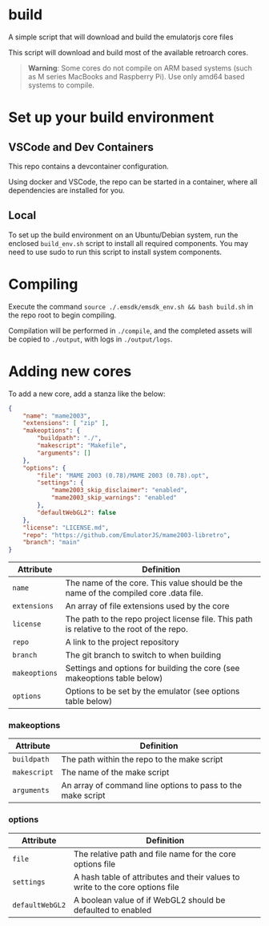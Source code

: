 # build
A simple script that will download and build the emulatorjs core files

This script will download and build most of the available retroarch cores.

> **Warning**: Some cores do not compile on ARM based systems (such as M series MacBooks and Raspberry Pi). Use only amd64 based systems to compile.

# Set up your build environment

## VSCode and Dev Containers
This repo contains a devcontainer configuration.

Using docker and VSCode, the repo can be started in a container, where all dependencies are installed for you.

## Local
To set up the build environment on an Ubuntu/Debian system, run the enclosed ``build_env.sh`` script to install all required components. You may need to use sudo to run this script to install system components.

# Compiling
Execute the command ``source ./.emsdk/emsdk_env.sh && bash build.sh`` in the repo root to begin compiling.

Compilation will be performed in ``./compile``, and the completed assets will be copied to ``./output``, with logs in ``./output/logs``.

# Adding new cores
To add a new core, add a stanza like the below:
```json
{
    "name": "mame2003",
    "extensions": [ "zip" ],
    "makeoptions": {
        "buildpath": "./",
        "makescript": "Makefile",
        "arguments": []
    },
    "options": {
        "file": "MAME 2003 (0.78)/MAME 2003 (0.78).opt",
        "settings": {
            "mame2003_skip_disclaimer": "enabled",
            "mame2003_skip_warnings": "enabled"
        },
        "defaultWebGL2": false
    },
    "license": "LICENSE.md",
    "repo": "https://github.com/EmulatorJS/mame2003-libretro",
    "branch": "main"
}
```

| Attribute | Definition |
| --------- | ---------- |
| ``name``      | The name of the core. This value should be the name of the compiled core .data file. |
| ``extensions`` | An array of file extensions used by the core |
| ``license``   | The path to the repo project license file. This path is relative to the root of the repo. |
| ``repo``      | A link to the project repository |
| ``branch``    | The git branch to switch to when building |
| ``makeoptions`` | Settings and options for building the core (see makeoptions table below) |
| ``options``   | Options to be set by the emulator (see options table below) |

### makeoptions
| Attribute | Definition |
| --------- | ---------- |
| ``buildpath`` | The path within the repo to the make script |
| ``makescript`` | The name of the make script |
| ``arguments`` | An array of command line options to pass to the make script |

### options
| Attribute | Definition |
| --------- | ---------- |
| ``file``      | The relative path and file name for the core options file |
| ``settings``  | A hash table of attributes and their values to write to the core options file |
| ``defaultWebGL2`` | A boolean value of if WebGL2 should be defaulted to enabled |
